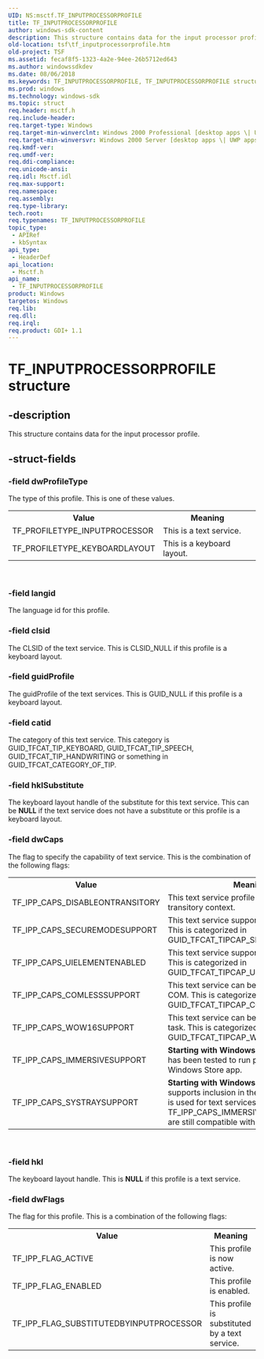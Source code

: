 ```yaml
---
UID: NS:msctf.TF_INPUTPROCESSORPROFILE
title: TF_INPUTPROCESSORPROFILE
author: windows-sdk-content
description: This structure contains data for the input processor profile.
old-location: tsf\tf_inputprocessorprofile.htm
old-project: TSF
ms.assetid: fecaf8f5-1323-4a2e-94ee-26b5712ed643
ms.author: windowssdkdev
ms.date: 08/06/2018
ms.keywords: TF_INPUTPROCESSORPROFILE, TF_INPUTPROCESSORPROFILE structure [Text Services Framework], _tsf_tf_inputprocessorprofile_ref, msctf/TF_INPUTPROCESSORPROFILE, tsf.tf_inputprocessorprofile
ms.prod: windows
ms.technology: windows-sdk
ms.topic: struct
req.header: msctf.h
req.include-header: 
req.target-type: Windows
req.target-min-winverclnt: Windows 2000 Professional [desktop apps \| UWP apps]
req.target-min-winversvr: Windows 2000 Server [desktop apps \| UWP apps]
req.kmdf-ver: 
req.umdf-ver: 
req.ddi-compliance: 
req.unicode-ansi: 
req.idl: Msctf.idl
req.max-support: 
req.namespace: 
req.assembly: 
req.type-library: 
tech.root: 
req.typenames: TF_INPUTPROCESSORPROFILE
topic_type:
 - APIRef
 - kbSyntax
api_type:
 - HeaderDef
api_location:
 - Msctf.h
api_name:
 - TF_INPUTPROCESSORPROFILE
product: Windows
targetos: Windows
req.lib: 
req.dll: 
req.irql: 
req.product: GDI+ 1.1
---
```


# TF_INPUTPROCESSORPROFILE structure


## -description



This structure contains data for the input processor profile.




## -struct-fields




### -field dwProfileType

The type of this profile. This is one of these values.

<table>
<tr>
<th>Value</th>
<th>Meaning</th>
</tr>
<tr>
<td>TF_PROFILETYPE_INPUTPROCESSOR</td>
<td>This is a text service.</td>
</tr>
<tr>
<td>TF_PROFILETYPE_KEYBOARDLAYOUT</td>
<td>This is a keyboard layout.</td>
</tr>
</table>
 


### -field langid

The language id for this profile.


### -field clsid

The CLSID of the text service. This is CLSID_NULL if this profile is a keyboard layout.


### -field guidProfile

The guidProfile of the text services. This is GUID_NULL if this profile is a keyboard layout.


### -field catid

The category of this text service. This category is GUID_TFCAT_TIP_KEYBOARD, GUID_TFCAT_TIP_SPEECH, GUID_TFCAT_TIP_HANDWRITING or something in GUID_TFCAT_CATEGORY_OF_TIP.


### -field hklSubstitute

The keyboard layout handle of the substitute for this text service. This can be <b>NULL</b> if the text service does not have a substitute or this profile is a keyboard layout.


### -field dwCaps

The flag to specify the capability of text service. This is the combination of the following flags:

<table>
<tr>
<th>Value</th>
<th>Meaning</th>
</tr>
<tr>
<td>TF_IPP_CAPS_DISABLEONTRANSITORY</td>
<td>This text service profile is disabled on transitory context.</td>
</tr>
<tr>
<td>TF_IPP_CAPS_SECUREMODESUPPORT</td>
<td>This text service supports the secure mode. This is categorized in GUID_TFCAT_TIPCAP_SECUREMODE.</td>
</tr>
<tr>
<td>TF_IPP_CAPS_UIELEMENTENABLED</td>
<td>This text service supports the UIElement. This is categorized in GUID_TFCAT_TIPCAP_UIELEMENTENABLED.</td>
</tr>
<tr>
<td>TF_IPP_CAPS_COMLESSSUPPORT</td>
<td>This text service can be activated without COM. This is categorized in GUID_TFCAT_TIPCAP_COMLESS.</td>
</tr>
<tr>
<td>TF_IPP_CAPS_WOW16SUPPORT</td>
<td>This text service can be activated on 16bit task. This is categorized in GUID_TFCAT_TIPCAP_WOW16.</td>
</tr>
<tr>
<td>TF_IPP_CAPS_IMMERSIVESUPPORT</td>
<td><b>Starting with Windows 8:</b> This text service has been tested to run properly in a Windows Store app.</td>
</tr>
<tr>
<td>TF_IPP_CAPS_SYSTRAYSUPPORT</td>
<td><b>Starting with Windows 8:</b> This text service supports inclusion in the System Tray.  This is used for text services that do not set the TF_IPP_CAPS_IMMERSIVESUPPORT flag but  are still compatible with the System Tray.</td>
</tr>
</table>
 


### -field hkl

The keyboard layout handle. This is <b>NULL</b> if this profile is a text service.


### -field dwFlags

The flag for this profile. This is a combination of the following flags:

<table>
<tr>
<th>Value</th>
<th>Meaning</th>
</tr>
<tr>
<td>TF_IPP_FLAG_ACTIVE</td>
<td>This profile is now active.</td>
</tr>
<tr>
<td>TF_IPP_FLAG_ENABLED</td>
<td>This profile is enabled.</td>
</tr>
<tr>
<td>TF_IPP_FLAG_SUBSTITUTEDBYINPUTPROCESSOR</td>
<td>This profile is substituted by a text service.</td>
</tr>
</table>
 

